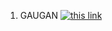 1. GAUGAN
 [![this link](https://colab.research.google.com/assets/colab-badge.svg)](https://github.com/Django-Yu/colab/blob/39a52d912f95e783e4f89c38299d633a3b2e7fa0/gaugan.ipynb)
